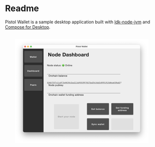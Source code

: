 # Readme
Pistol Wallet is a sample desktop application built with [ldk-node-jvm](https://github.com/lightningdevkit/ldk-node) and [Compose for Desktop](https://www.jetbrains.com/lp/compose/).

<div align="center">
    <br/>
    <img src="screenshot.png" width="440px" />
</div>

